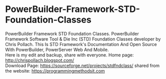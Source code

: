 # PowerBuilder-Framework-STD-Foundation-Classes
PowerBuilder Framework STD Foundation Classes. 
PowerBuilder Framework Software Tool & Die Inc (STD) Foundation Classes developer by Chris Pollach. 
This Is STD Framework's Documentation And Open Source With PowerBuilder, PowerServer Web And Mobile.  
Here is my edit and backup, share with everyone. 
Home page: http://chrispollach.blogspot.com/  
Download Page: https://sourceforge.net/projects/stdfndclass/
shared from the website: https://programmingmethodsit.com
